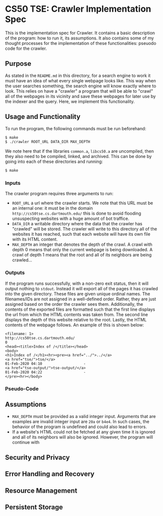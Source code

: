# CS50 TSE: Crawler Implementation Spec
This is the implementation spec for Crawler. It contains a basic 
description of the program: how to run it, its assumptions. It also
contains some of my thought processes for the implementation of these
functionalities: pseuodo code for the crawler.

## Purpose
As stated in the `README.md` in this directory, for a search engine to work
it must have an idea of what every single webpage looks like. This way when
the user searches something, the search engine will know exactly where to 
look. This relies on have a "crawler" a program that will be able to "crawl"
all of the webpages in its vicinity and save these webpages for later use
by the indexer and the query. Here, we implement this functionality. 

## Usage and Functionality
To run the program, the following commands must be run beforehand:
```bash
$ make
$ ./crawler ROOT_URL DATA_DIR MAX_DEPTH
```
We note here that if the libraries `common.a`, `libcs50.a` are uncompiled,
then they also need to be compiled, linked, and archived. This can be done
by going into each of these directories and running:
```bash
$ make
```

### Inputs
The crawler program requires three arguments to run:
- `ROOT_URL` a url where the crawler starts. We note that this URL must be 
an internal one: it must be in the domain `http://cs50tse.cs.dartmouth.edu/`
this is done to avoid flooding unsuspecting websites with a huge amount of
bot traffice.
- `DATA_DIR` a writable directory where the data that the crawler has "crawled" will be stored. The crawler will write to this directory all of the websites
it has reached, such that each website will have its own file with its HTML 
content.
- `MAX_DEPTH` an integer that denotes the depth of the crawl. A crawl with
depth 0 means that only the current webpage is being downloaded. A crawl of
depth 1 means that the root and all of its neighbors are being crawled...

### Outputs 
If the program runs successfully, with a non-zero exit status, then it will
output nothing to `stdout`. Instead it will export all of the pages it has
crawled into the given directory. These files are given unique ordinal 
names. The filenames/IDs are not assigned in a well-defined order. Rather,
they are just assigned based on the order the crawler sees them. 
Additionally, the contents of the exported files are formatted such that
the first line displays the url from which the HTML contents was taken
from. The second line displays the depth of this website relative to the root.
Lastly, the HTML contents of the webpage follows. An example of this is
shown below:
```
<filename: 1>
http://cs50tse.cs.dartmouth.edu/
0
<head><title>Index of /</title></head>
<body>
<h1>Index of /</h1><hr><pre><a href="../">../</a>
<a href="tse/">tse/</a>                                               01-Feb-2020 04:10                   -
<a href="tse-output/">tse-output/</a>                                        01-Feb-2020 04:22                   -
</pre><hr></body>
```
### Pseudo-Code


## Assumptions
- `MAX_DEPTH` must be provided as a valid integer input. Arguments that are
examples are invalid integer input are `20a` or `b4e4`. In such cases, the
behavior of the program is undefined and could also lead to errors.
- If a website's HTML could not be fetched at any given time it is ignored
and all of its neighbors will also be ignored. However, the program will
continue with 

## Security and Privacy 

## Error Handling and Recovery

## Resource Management

## Persistent Storage
